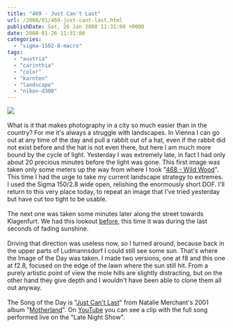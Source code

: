 ```yaml
---
title: "469 - Just Can't Last"
url: /2008/01/469-just-cant-last.html
publishDate: Sat, 26 Jan 2008 11:31:00 +0000
date: 2008-01-26 11:31:00
categories: 
  - "sigma-1502-8-macro"
tags: 
  - "austria"
  - "carinthia"
  - "color"
  - "karnten"
  - "landscape"
  - "nikon-d300"
---
```

<a href="https://d25zfm9zpd7gm5.cloudfront.net/1200x1200/2008/20080125_161615_ps.jpg" target="_blank"><img src="https://d25zfm9zpd7gm5.cloudfront.net/0600x0600/2008/20080125_161615_ps.jpg"/></a><br/><br/><a href="https://d25zfm9zpd7gm5.cloudfront.net/1200x1200/2008/20080125_155809_ps.jpg" target="_blank"><img alt="" border="0" src="https://d25zfm9zpd7gm5.cloudfront.net/0150x0150/2008/20080125_155809_ps.jpg" style="margin: 0pt 0px 0pt 10px; float: right;"/></a> What is it that makes photography in a city so much easier than in the country? For me it's always a struggle with landscapes. In Vienna I can go out at any time of the day and pull a rabbit out of a hat, even if the rabbit did not exist before and the hat is not even there, but here I am much more bound by the cycle of light. Yesterday I was extremely late, in fact I had only about 20 precious minutes before the light was gone. This first image was taken only some meters up the way from where I took "<a href="/2008/01/468-wild-wood.html" target="_blank">468 - Wild Wood</a>". This time I had the urge to take my current landscape strategy to extremes. I used the Sigma 150/2.8 wide open, relishing the enormously short DOF. I'll return to this very place today, to repeat an image that I've tried yesterday but have cut too tight to be usable.<br/><br/><a href="https://d25zfm9zpd7gm5.cloudfront.net/1200x1200/2008/20080125_160513_ps.jpg" target="_blank"><img alt="" border="0" src="https://d25zfm9zpd7gm5.cloudfront.net/0150x0150/2008/20080125_160513_ps.jpg" style="margin: 0pt 10px 0pt 0px; float: left;"/></a> The next one was taken some minutes later along the street towards Klagenfurt. We had this lookout <a href="/2007/12/439-lookout.html" target="_blank">before</a>, this time it was during the last seconds of fading sunshine.<br/><br/>Driving that direction was useless now, so I turned around, because back in the upper parts of Ludmannsdorf I could still see some sun. That's where the Image of the Day was taken. I made two versions, one at f8 and this one at f2.8, focused on the edge of the lawn where the sun still hit. From a purely artistic point of view the mole hills are slightly distracting, but on the other hand they give depth and I wouldn't have been able to clone them all out anyway.<br/><br/>The Song of the Day is "<a href="http://www.lyricstime.com/natalie-merchant-just-can-t-last-lyrics.html" target="_blank">Just Can't Last</a>" from Natalie Merchant's 2001 album "<a href="http://www.amazon.com/Motherland-Natalie-Merchant/dp/B00005R1Q5" target="_blank">Motherland</a>".  On <a href="http://www.youtube.com/watch?v=cZJWfLRJf_E" target="_blank">YouTube</a> you can see a clip with the full song performed live on the "Late Night Show".
